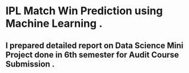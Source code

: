 
# IPL Match Win Prediction using Machine Learning .

## I prepared detailed report on Data Science Mini Project done in 6th semester for Audit Course Submission . 

